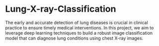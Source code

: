 # Lung-X-ray-Classification
The early and accurate detection of lung diseases is crucial in clinical practice to ensure timely medical interventions. In this project, we aim to leverage deep learning techniques to build a robust image classification model that can diagnose lung conditions using chest X-ray images.
